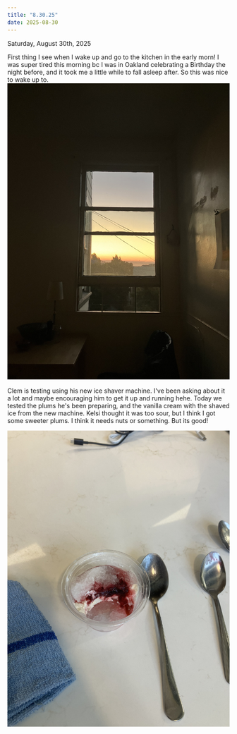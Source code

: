 ```yaml
---
title: "8.30.25"
date: 2025-08-30
---
```

Saturday, August 30th, 2025

First thing I see when I wake up and go to the kitchen in the early morn! I was super tired this morning bc I was in Oakland celebrating a Birthday the night before, and it took me a little while to fall asleep after. So this was nice to wake up to.
![Image 1](./IMG_6126.jpeg)

Clem is testing using his new ice shaver machine. I've been asking about it a lot and maybe encouraging him to get it up and running hehe. Today we tested the plums he's been preparing, and the vanilla cream with the shaved ice from the new machine. Kelsi thought it was too sour, but I think I got some sweeter plums. I think it needs nuts or something. But its good!

![Image 2](./IMG_6127.jpeg)
